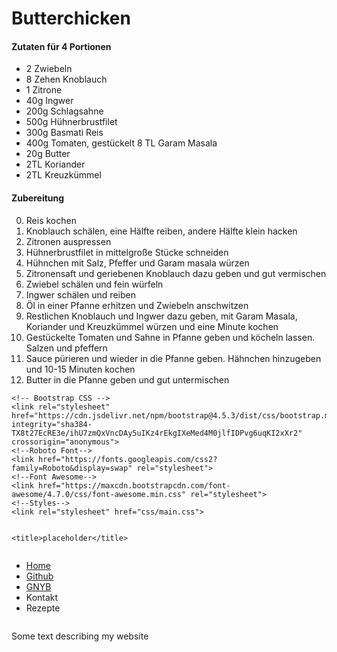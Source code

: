 # Butterchicken

#### **Zutaten für 4 Portionen**
* 2 Zwiebeln
* 8 Zehen Knoblauch
* 1 Zitrone
* 40g Ingwer
* 200g Schlagsahne
* 500g Hühnerbrustfilet
* 300g Basmati Reis
* 400g Tomaten, gestückelt
8 TL Garam Masala
* 20g Butter
* 2TL Koriander
* 2TL Kreuzkümmel

#### **Zubereitung**
0. Reis kochen
1. Knoblauch schälen, eine  Hälfte reiben, andere Hälfte klein hacken
2. Zitronen auspressen
3. Hühnerbrustfilet in mittelgroße Stücke schneiden
4. Hühnchen mit Salz, Pfeffer und Garam masala würzen
5. Zitronensaft und geriebenen Knoblauch dazu geben und gut vermischen
6. Zwiebel schälen und fein würfeln
7. Ingwer schälen und reiben
8. Öl in einer Pfanne erhitzen und Zwiebeln anschwitzen
9. Restlichen Knoblauch und Ingwer dazu geben, mit Garam Masala, Koriander und Kreuzkümmel würzen und eine Minute kochen
10. Gestückelte Tomaten und Sahne in Pfanne geben und köcheln lassen. Salzen und pfeffern
11. Sauce pürieren und wieder in die Pfanne geben. Hähnchen hinzugeben und 10-15 Minuten kochen
12. Butter in die Pfanne geben und gut untermischen


<!doctype html>
<html lang="de">
  <head>
    <!-- Required meta tags -->
    <meta charset="utf-8">
    <meta name="viewport" content="width=device-width, initial-scale=1, shrink-to-fit=no">

    <!-- Bootstrap CSS -->
    <link rel="stylesheet" href="https://cdn.jsdelivr.net/npm/bootstrap@4.5.3/dist/css/bootstrap.min.css" integrity="sha384-TX8t27EcRE3e/ihU7zmQxVncDAy5uIKz4rEkgIXeMed4M0jlfIDPvg6uqKI2xXr2" crossorigin="anonymous">
    <!--Roboto Font-->
    <link href="https://fonts.googleapis.com/css2?family=Roboto&display=swap" rel="stylesheet">
    <!--Font Awesome-->
    <link href="https://maxcdn.bootstrapcdn.com/font-awesome/4.7.0/css/font-awesome.min.css" rel="stylesheet">
    <!--Styles-->
    <link rel="stylesheet" href="css/main.css">
    

    <title>placeholder</title>
  </head>
  <body>
    <div class="container">
      <div class="row">
        <div class="column w-100">
          <nav class="navbar navbar-light navbar-expand bg-light">
            <div class="collapse navbar-collapse">
              <ul class="navbar-nav mr-auto">                  
                <li class="nav-item active">
                  <a class="nav-link" href="#">Home</a>
                </li>
                <li class="nav-item">
                  <a href="https://github.com/jannikac" class="nav-link">Github</a>
                </li>                  
                <li class="nav-item">
                  <a href="https://gnyb.ddns.net" class="nav-link">GNYB</a>
                </li>
                <li class="nav-item">
                  <a class="nav-link">Kontakt</a>
                </li>
                <li class="nav-item">
                  <a class="nav-link">Rezepte</a>
                </li>
              </ul>
            </div>
          </nav>
        </div>
        <div column="w-100">
          <p>Some text describing my website</p>
        </div>
      </div>
    </div>
    <script src="https://code.jquery.com/jquery-3.5.1.slim.min.js" integrity="sha384-DfXdz2htPH0lsSSs5nCTpuj/zy4C+OGpamoFVy38MVBnE+IbbVYUew+OrCXaRkfj" crossorigin="anonymous"></script>
    <script src="https://cdn.jsdelivr.net/npm/bootstrap@4.5.3/dist/js/bootstrap.bundle.min.js" integrity="sha384-ho+j7jyWK8fNQe+A12Hb8AhRq26LrZ/JpcUGGOn+Y7RsweNrtN/tE3MoK7ZeZDyx" crossorigin="anonymous"></script>
  </body>
</html>